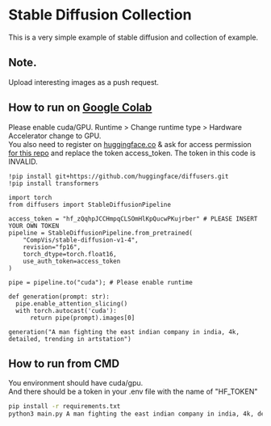 # Stable Diffusion Collection
This is a very simple example of stable diffusion and collection of example.

## Note.
Upload interesting images as a push request.

## How to run on [Google Colab](https://colab.research.google.com/notebooks/empty.ipynb)

Please enable cuda/GPU. Runtime > Change runtime type > Hardware Accelerator change to GPU.\
You also need to register on [huggingface.co](https://huggingface.co) & ask for access permission [for this repo](https://huggingface.co/CompVis/stable-diffusion-v1-4) and replace the token access_token. The token in this code is INVALID.

```
!pip install git+https://github.com/huggingface/diffusers.git
!pip install transformers

import torch
from diffusers import StableDiffusionPipeline

access_token = "hf_zQqhpJCCHmpqCLSOmHlKpQucwPKujrber" # PLEASE INSERT YOUR OWN TOKEN
pipeline = StableDiffusionPipeline.from_pretrained(
    "CompVis/stable-diffusion-v1-4",
    revision="fp16",
    torch_dtype=torch.float16,
    use_auth_token=access_token
)

pipe = pipeline.to("cuda"); # Please enable runtime

def generation(prompt: str):
  pipe.enable_attention_slicing()
  with torch.autocast('cuda'):
      return pipe(prompt).images[0]

generation("A man fighting the east indian company in india, 4k, detailed, trending in artstation")
```

## How to run from CMD

You environment should have cuda/gpu.  
And there should be a token in your .env file with the name of "HF_TOKEN"

```bash
pip install -r requirements.txt
python3 main.py A man fighting the east indian company in india, 4k, detailed, trending in artstation
```
